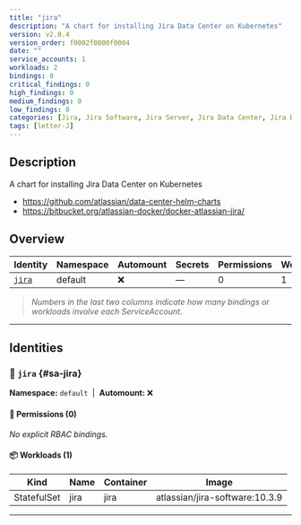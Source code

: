 ```yaml
---
title: "jira"
description: "A chart for installing Jira Data Center on Kubernetes"
version: v2.0.4
version_order: f0002f0000f0004
date: ""
service_accounts: 1
workloads: 2
bindings: 0
critical_findings: 0
high_findings: 0
medium_findings: 0
low_findings: 0
categories: [Jira, Jira Software, Jira Server, Jira Data Center, Jira DC, Atlassian]
tags: [letter-J]
---
```


## Description

A chart for installing Jira Data Center on Kubernetes

- https://github.com/atlassian/data-center-helm-charts
- https://bitbucket.org/atlassian-docker/docker-atlassian-jira/

## Overview

| Identity           | Namespace | Automount | Secrets | Permissions | Workloads | Risk |
| ------------------ | --------- | --------- | ------- | ----------- | --------- | ---- |
| [`jira`](#sa-jira) | default   | ❌        | —       | 0           | 1         | —    |

> _Numbers in the last two columns indicate how many bindings or workloads involve each ServiceAccount._

---

## Identities

### 🤖 `jira` {#sa-jira}

**Namespace:** `default`  |  **Automount:** ❌

#### 🔑 Permissions (0)

_No explicit RBAC bindings._

#### 📦 Workloads (1)

| Kind        | Name | Container | Image                          |
| ----------- | ---- | --------- | ------------------------------ |
| StatefulSet | jira | jira      | atlassian/jira-software:10.3.9 |

---
